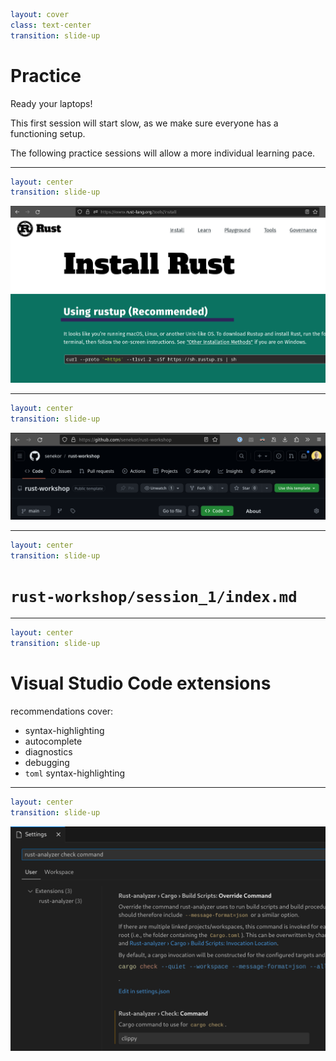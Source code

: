 ```yaml
layout: cover
class: text-center
transition: slide-up
```

# Practice

Ready your laptops!

This first session will start slow, as we make sure everyone has a functioning setup.

The following practice sessions will allow a more individual learning pace.

---

```yaml
layout: center
transition: slide-up
```

![](images/install-page.png)

<div
    style="border-color: red"
    class="border-4 absolute top-8.2 left-92 w-21 h-8"
></div>
<Arrow color="red" x1="300" y1="120" x2="360" y2="80" />

<div
    style="border-color: red"
    class="border-4 absolute top-20 left-120 w-18 h-10"
></div>
<Arrow color="red" x1="400" y1="120" x2="460" y2="105" />

<Arrow color="red" x1="100" y1="456" x2="180" y2="456" />

---

```yaml
layout: center
transition: slide-up
```

![](images/repo-template.png)

<div
    style="border-color: red"
    class="border-4 absolute top-39 left-70 w-57 h-9"
></div>

<div
    style="border-color: red"
    class="border-4 absolute top-72 left-194 w-34.4 h-10"
></div>
<Arrow color="red" x1="780" y1="420" x2="810" y2="350" />

---

```yaml
layout: center
transition: slide-up
```

# `rust-workshop/session_1/index.md`

---

```yaml
layout: center
transition: slide-up
```

# Visual Studio Code extensions

recommendations cover:

- syntax-highlighting
- autocomplete
- diagnostics
- debugging
- `toml` syntax-highlighting

---

```yaml
layout: center
transition: slide-up
```

<img
    src="images/vscode-clippy.png"
    class="w-80%"
/>

<div
    style="border-color: red"
    class="border-4 absolute top-18 left-18 w-52 h-9.3"
></div>

<div
    style="border-color: red"
    class="border-4 absolute top-106 left-68 w-72 h-24"
></div>
